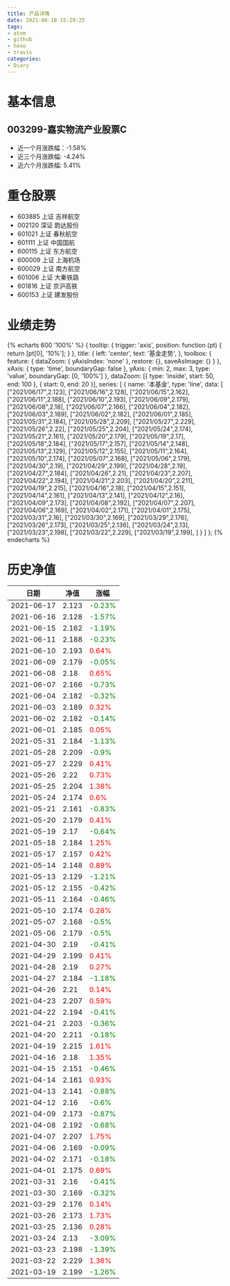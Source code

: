 ```yaml
---
title: 产品详情
date: 2021-06-18 15:29:25
tags:
- atom
- github
- hexo
- travis
categories:
- Diary
---
```


# 基本信息
## 003299-嘉实物流产业股票C
- 近一个月涨跌幅：-1.58%
- 近三个月涨跌幅: -4.24%
- 近六个月涨跌幅: 5.41%

# 重仓股票
- 603885 上证 吉祥航空
- 002120 深证 韵达股份
- 601021 上证 春秋航空
- 601111 上证 中国国航
- 600115 上证 东方航空
- 600009 上证 上海机场
- 600029 上证 南方航空
- 601006 上证 大秦铁路
- 601816 上证 京沪高铁
- 600153 上证 建发股份
# 业绩走势

{% echarts 600 '100%' %}
{
  tooltip: {
        trigger: 'axis',
        position: function (pt) {
            return [pt[0], '10%'];
        }
    },
    title: {
        left: 'center',
        text: '基金走势',
    },
    toolbox: {
        feature: {
            dataZoom: {
                yAxisIndex: 'none'
            },
            restore: {},
            saveAsImage: {}
        }
    },
    xAxis: {
        type: 'time',
        boundaryGap: false
    },
    yAxis: {
        min: 2,
        max: 3,
        type: 'value',
        boundaryGap: [0, '100%']
    },
    dataZoom: [{
        type: 'inside',
        start: 50,
        end: 100
    }, {
        start: 0,
        end: 20
    }],
    series: [
        {
            name: '本基金',
            type: 'line',
            data: [
["2021/06/17",2.123],
["2021/06/16",2.128],
["2021/06/15",2.162],
["2021/06/11",2.188],
["2021/06/10",2.193],
["2021/06/09",2.179],
["2021/06/08",2.18],
["2021/06/07",2.166],
["2021/06/04",2.182],
["2021/06/03",2.189],
["2021/06/02",2.182],
["2021/06/01",2.185],
["2021/05/31",2.184],
["2021/05/28",2.209],
["2021/05/27",2.229],
["2021/05/26",2.22],
["2021/05/25",2.204],
["2021/05/24",2.174],
["2021/05/21",2.161],
["2021/05/20",2.179],
["2021/05/19",2.17],
["2021/05/18",2.184],
["2021/05/17",2.157],
["2021/05/14",2.148],
["2021/05/13",2.129],
["2021/05/12",2.155],
["2021/05/11",2.164],
["2021/05/10",2.174],
["2021/05/07",2.168],
["2021/05/06",2.179],
["2021/04/30",2.19],
["2021/04/29",2.199],
["2021/04/28",2.19],
["2021/04/27",2.184],
["2021/04/26",2.21],
["2021/04/23",2.207],
["2021/04/22",2.194],
["2021/04/21",2.203],
["2021/04/20",2.211],
["2021/04/19",2.215],
["2021/04/16",2.18],
["2021/04/15",2.151],
["2021/04/14",2.161],
["2021/04/13",2.141],
["2021/04/12",2.16],
["2021/04/09",2.173],
["2021/04/08",2.192],
["2021/04/07",2.207],
["2021/04/06",2.169],
["2021/04/02",2.171],
["2021/04/01",2.175],
["2021/03/31",2.16],
["2021/03/30",2.169],
["2021/03/29",2.176],
["2021/03/26",2.173],
["2021/03/25",2.136],
["2021/03/24",2.13],
["2021/03/23",2.198],
["2021/03/22",2.229],
["2021/03/19",2.199],
]
        }
    ]
};
{% endecharts %}

# 历史净值

| 日期 | 净值 | 涨幅 |
| --- | --- | --- |
|2021-06-17|2.123|<font color=green>-0.23%</font>|
|2021-06-16|2.128|<font color=green>-1.57%</font>|
|2021-06-15|2.162|<font color=green>-1.19%</font>|
|2021-06-11|2.188|<font color=green>-0.23%</font>|
|2021-06-10|2.193|<font color=red>0.64%</font>|
|2021-06-09|2.179|<font color=green>-0.05%</font>|
|2021-06-08|2.18|<font color=red>0.65%</font>|
|2021-06-07|2.166|<font color=green>-0.73%</font>|
|2021-06-04|2.182|<font color=green>-0.32%</font>|
|2021-06-03|2.189|<font color=red>0.32%</font>|
|2021-06-02|2.182|<font color=green>-0.14%</font>|
|2021-06-01|2.185|<font color=red>0.05%</font>|
|2021-05-31|2.184|<font color=green>-1.13%</font>|
|2021-05-28|2.209|<font color=green>-0.9%</font>|
|2021-05-27|2.229|<font color=red>0.41%</font>|
|2021-05-26|2.22|<font color=red>0.73%</font>|
|2021-05-25|2.204|<font color=red>1.38%</font>|
|2021-05-24|2.174|<font color=red>0.6%</font>|
|2021-05-21|2.161|<font color=green>-0.83%</font>|
|2021-05-20|2.179|<font color=red>0.41%</font>|
|2021-05-19|2.17|<font color=green>-0.64%</font>|
|2021-05-18|2.184|<font color=red>1.25%</font>|
|2021-05-17|2.157|<font color=red>0.42%</font>|
|2021-05-14|2.148|<font color=red>0.89%</font>|
|2021-05-13|2.129|<font color=green>-1.21%</font>|
|2021-05-12|2.155|<font color=green>-0.42%</font>|
|2021-05-11|2.164|<font color=green>-0.46%</font>|
|2021-05-10|2.174|<font color=red>0.28%</font>|
|2021-05-07|2.168|<font color=green>-0.5%</font>|
|2021-05-06|2.179|<font color=green>-0.5%</font>|
|2021-04-30|2.19|<font color=green>-0.41%</font>|
|2021-04-29|2.199|<font color=red>0.41%</font>|
|2021-04-28|2.19|<font color=red>0.27%</font>|
|2021-04-27|2.184|<font color=green>-1.18%</font>|
|2021-04-26|2.21|<font color=red>0.14%</font>|
|2021-04-23|2.207|<font color=red>0.59%</font>|
|2021-04-22|2.194|<font color=green>-0.41%</font>|
|2021-04-21|2.203|<font color=green>-0.36%</font>|
|2021-04-20|2.211|<font color=green>-0.18%</font>|
|2021-04-19|2.215|<font color=red>1.61%</font>|
|2021-04-16|2.18|<font color=red>1.35%</font>|
|2021-04-15|2.151|<font color=green>-0.46%</font>|
|2021-04-14|2.161|<font color=red>0.93%</font>|
|2021-04-13|2.141|<font color=green>-0.88%</font>|
|2021-04-12|2.16|<font color=green>-0.6%</font>|
|2021-04-09|2.173|<font color=green>-0.87%</font>|
|2021-04-08|2.192|<font color=green>-0.68%</font>|
|2021-04-07|2.207|<font color=red>1.75%</font>|
|2021-04-06|2.169|<font color=green>-0.09%</font>|
|2021-04-02|2.171|<font color=green>-0.18%</font>|
|2021-04-01|2.175|<font color=red>0.69%</font>|
|2021-03-31|2.16|<font color=green>-0.41%</font>|
|2021-03-30|2.169|<font color=green>-0.32%</font>|
|2021-03-29|2.176|<font color=red>0.14%</font>|
|2021-03-26|2.173|<font color=red>1.73%</font>|
|2021-03-25|2.136|<font color=red>0.28%</font>|
|2021-03-24|2.13|<font color=green>-3.09%</font>|
|2021-03-23|2.198|<font color=green>-1.39%</font>|
|2021-03-22|2.229|<font color=red>1.36%</font>|
|2021-03-19|2.199|<font color=green>-1.26%</font>|

